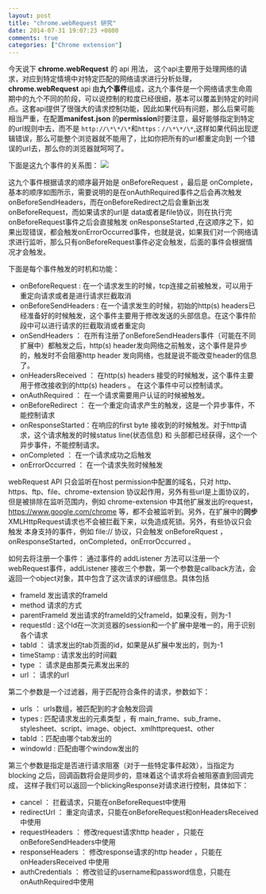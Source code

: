 ```yaml
---
layout: post
title: "chrome.webRequest 研究"
date: 2014-07-31 19:07:23 +0800
comments: true
categories: ["Chrome extension"]
---
```

今天说下 **chrome.webRequest** 的 api 用法， 这个api主要用于处理网络的请求，对应到特定情境中对特定匹配的网络请求进行分析处理，**chrome.webRequest** api 由**九个事件**组成，这九个事件是一个网络请求生命周期中的九个不同的阶段，可以说控制的粒度已经很细，基本可以覆盖到特定的时间点。这套api提供了很强大的请求控制功能，因此如果代码有问题，那么后果可能相当严重，在配置**manifest.json** 的**permission**时要注意，最好能够指定到特定的url规则中去，而不是 `http://\*\*/\*`和`https：//\*\*/\*`,这样如果代码出现逻辑错误，那么可能整个浏览器就不能用了，比如你把所有的url都重定向到 一个错误的url去，那么你的浏览器就呵呵了。
<!-- more -->
下面是这九个事件的关系图：
	![](http://fed.yy.com/wp-content/uploads/2014/07/9ab65b5eb36af14389b63f4f828b7ccdc9e5074b8356-6vD89J_fw658-270x300.png)

这九个事件根据请求的顺序最开始是 onBeforeRequest ，最后是 onComplete，基本的顺序如图所示，需要说明的是在onAuthRequired事件之后会再次触发onBeforeSendHeaders，而在onBeforeRedirect之后会重新出发 onBeforeRequest，而如果请求的url是 data或者是file协议，则在执行完onBeforeRequest事件之后会直接触发 onResponseStarted ,在这顺序之下，如果出现错误，都会触发onErrorOccurred事件，也就是说，如果我们对一个网络请求进行监听，那么只有onBeforeRequest事件必定会触发，后面的事件会根据情况才会触发。

下面是每个事件触发的时机和功能：

* onBeforeRequest : 在一个请求发生的时候，tcp连接之前被触发，可以用于重定向请求或者是进行请求拦截取消
* onBeforeSendHeaders : 在一个请求发生的时候，初始的http(s) headers已经准备好的时候触发，这个事件主要用于修改发送的头部信息。在这个事件阶段中可以进行请求的拦截取消或者重定向
* onSendHeaders ： 在所有注册了onBeforeSendHeaders事件（可能在不同扩展中）都触发之后，http(s) header发向网络之前触发，这个事件是异步的，触发时不会阻塞http header 发向网络，也就是说不能改变header的信息了。
* onHeadersReceived ： 在http(s) headers 接受的时候触发，这个事件主要用于修改接收到的http(s) headers 。 在这个事件中可以控制请求。
* onAuthRequired ： 在一个请求需要用户认证的时候被触发。
* onBeforeRedirect ： 在一个重定向请求产生的触发，这是一个异步事件，不能控制请求
* onResponseStarted：在响应的first byte 接收到的时候触发。对于http请求，这个请求触发的时候status line(状态信息) 和 头部都已经获得，这个一个异步事件，不能控制请求。
* onCompleted ： 在一个请求成功之后触发
* onErrorOccurred ： 在一个请求失败时候触发

webRequest API 只会监听在host permission中配置的域名，只对 http、https、ftp、file、chrome-extension 协议起作用，另外有些url是上面协议的，但是被排除在监听范围内，例如 chrome-extension 中其他扩展发出的request，https://www.google.com/chrome 等，都不会被监听到。另外，在扩展中的**同步**XMLHttpRequest请求也不会被拦截下来，以免造成死锁。另外，有些协议只会触发 本身支持的事件，例如 file:// 协议，只会触发 onBeforeRquest ，onResponseStarted，onCompleted，onErrorOccurred 。

如何去将注册一个事件：
通过事件的 addListener 方法可以注册一个webRequest事件，addListener 接收三个参数，第一个参数是callback方法，会返回一个object对象，其中包含了这次请求的详细信息。具体包括

* frameId 发出请求的frameId
* method 请求的方式
* parentFrameId 发出请求的frameId的父frameId，如果没有，则为-1
* requestId : 这个Id在一次浏览器的session和一个扩展中是唯一的，用于识别各个请求
* tabId ： 请求发出的tab页面的id，如果是从扩展中发出的，则为-1
* timeStamp : 请求发出的时间戳
* type ： 请求是由那类元素发出来的
* url ： 请求的url 

第二个参数是一个过滤器，用于匹配符合条件的请求，参数如下：

* urls ： urls数组，被匹配到的才会触发回调
* types : 匹配请求发出的元素类型 ，有 main_frame、sub_frame、stylesheet、script、image、object、xmlhttprequest、other
* tabId ：匹配由哪个tab发出的
* windowId : 匹配由哪个window发出的

第三个参数是指定是否进行请求阻塞（对于一些特定事件起效），当指定为blocking 之后，回调函数将会是同步的，意味着这个请求将会被阻塞直到回调完成， 这样子我们可以返回一个blickingResponse对请求进行控制，具体如下：

* cancel ： 拦截请求，只能在onBeforeRequest中使用
* redirectUrl ： 重定向请求，只能在onBeforeRequest和onHeadersReceived中使用
* requestHeaders ： 修改request请求http header ，只能在onBeforeSendHeaders中使用
* responseHeaders ： 修改response请求的http header ，只能在onHeadersReceived 中使用
* authCredentials ： 修改验证的username和password信息，只能在onAuthRequired中使用